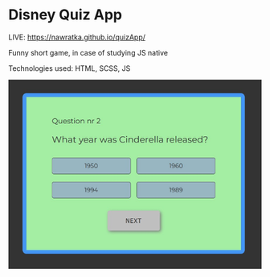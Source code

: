 # Disney Quiz App

LIVE: https://nawratka.github.io/quizApp/

Funny short game, in case of studying JS native

Technologies used:
HTML, SCSS, JS

![view on playboard](./quiz-img.jpg "Optional title")
